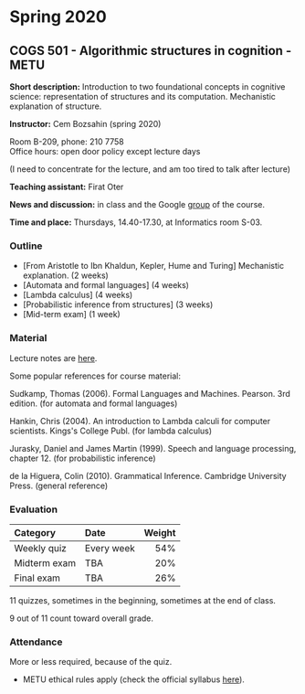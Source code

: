 # Spring 2020

COGS 501 - Algorithmic structures in cognition - METU 
-------------------------------------------------------

**Short description:** Introduction to two foundational concepts in cognitive science: representation of structures and its computation. Mechanistic explanation of structure.

**Instructor:** Cem Bozsahin (spring 2020)

 Room B-209, phone: 210 7758  
 Office hours: open door policy except lecture days 
 
(I need to concentrate for the lecture, and am too tired to talk after lecture)

**Teaching assistant:** Firat Oter

**News and discussion:** in class and the Google
[group](https://groups.google.com/forum/#!forum/metu-cogs-501-algorithmic-structures-in-cognition)
of the course. 

**Time and place:** Thursdays, 14.40-17.30, at Informatics room S-03.

### Outline

- [From Aristotle to Ibn Khaldun, Kepler, Hume and Turing] Mechanistic explanation. (2 weeks)
- [Automata and formal languages] (4 weeks)
- [Lambda calculus] (4 weeks)
- [Probabilistic inference from structures] (3 weeks)
- [Mid-term exam] (1 week)


### Material

Lecture notes are <a href="https://github.com/umutozge/cogs501">here</a>.

Some popular references for course material:

Sudkamp, Thomas (2006). Formal Languages and Machines. Pearson. 3rd edition. (for automata and formal languages)

Hankin, Chris (2004). An introduction to Lambda calculi for computer scientists. Kings's College Publ. (for lambda calculus)

Jurasky, Daniel and James Martin (1999). Speech and language processing, chapter 12. (for probabilistic inference)

de la Higuera, Colin (2010). Grammatical Inference. Cambridge University Press. (general reference)




### Evaluation

|Category| Date | Weight |
:---|:---|---:
Weekly quiz | Every week | 54% 
Midterm exam  | TBA | 20%
Final exam | TBA | 26%

11 quizzes, sometimes in the beginning, sometimes at the end of class.

9 out of 11 count toward overall grade.

### Attendance

More or less required, because of the quiz.

- METU ethical rules apply (check the official syllabus
  [here](https://odtusyllabus.metu.edu.tr/)).
